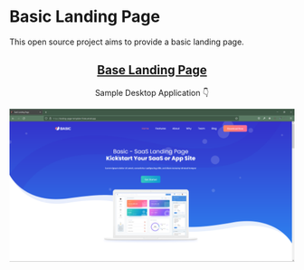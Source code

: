 # Basic Landing Page

This open source project aims to provide a basic landing page.

<h2 align="center">
  <a href="https://radish-store.github.io/home/" target="_blank">Base Landing Page</a>
</h2>

<p align="center">
  Sample Desktop Application 👇
</p>

<p align="center">
<img src="./assets/images/landing.png">
</p>

